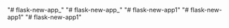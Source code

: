 "# flask-new-app_" 
"# flask-new-app_" 
"# flask-new-app1" 
"# flask-new-app1" 
"# flask-new-app1" 

